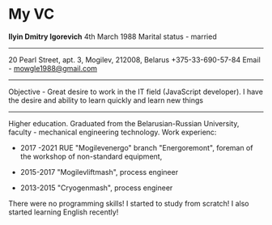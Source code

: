 # My VC
__Ilyin Dmitry Igorevich__
4th March 1988 
Marital status - married 
***
20 Pearl Street, apt. 3, Mogilev, 212008, Belarus 
+375-33-690-57-84 Email - mowgle1988@gmail.com
***
Objective - Great desire to work in the IT field (JavaScript developer). I have the desire and ability to learn quickly and learn new things
***
Higher education. Graduated from the Belarusian-Russian University, faculty - mechanical engineering technology.
Work experienc:
* 2017 -2021 RUE "Mogilevenergo" branch "Energoremont", foreman of the workshop of non-standard equipment,

* 2015-2017 "Mogilevliftmash", process engineer

* 2013-2015 "Cryogenmash", process engineer

There were no programming skills! I started to study from scratch! I also started learning English recently!
